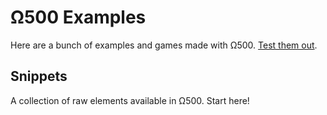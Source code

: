 # Ω500 Examples

Here are a bunch of examples and games made with Ω500. [Test them out](http://mrspeaker.github.io/Omega500/ex/index.html).

## Snippets

A collection of raw elements available in Ω500. Start here!
